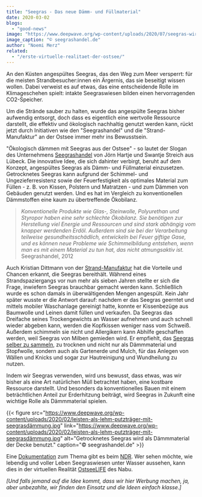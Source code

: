 ```yaml
---
title: "Seegras - Das neue Dämm- und Füllmaterial"
date: 2020-03-02
blogs: 
  - "good-news"
image: "https://www.deepwave.org/wp-content/uploads/2020/07/seegras-wird-aus-der-ostsee-gebaggert.jpg"
image_caption: "© seegrashandel.de"
author: "Noemi Merz"
related: 
  - "/erste-virtuelle-realitaet-der-ostsee/"
---
```


An den Küsten angespültes Seegras, das den Weg zum Meer versperrt: für die meisten Strandbesucher:innen ein Ärgernis, das sie beseitigt wissen wollen. Dabei verweist es auf etwas, das eine entscheidende Rolle im Klimageschehen spielt: intakte Seegraswiesen bilden einen hervorragenden CO2\-Speicher.

Um die Strände sauber zu halten, wurde das angespülte Seegras bisher aufwendig entsorgt, doch dass es eigentlich eine wertvolle Ressource darstellt, die effektiv und ökologisch nachhaltig genutzt werden kann, rückt jetzt durch Initiativen wie den "Seegrashandel" und die "Strand-Manufaktur" an der Ostsee immer mehr ins Bewusstsein.

"Ökologisch dämmen mit Seegras aus der Ostsee" - so lautet der Slogan des Unternehmens [Seegrashandel](https://www.seegrashandel.de/%C3%BCber-uns/) von Jörn Hartje und Swantje Streich aus Lübeck. Die innovative Idee, die sich dahinter verbirgt, beruht auf dem Konzept, angespültes Seegras als Dämm- und Füllmaterial einzusetzen. Getrocknetes Seegras kann aufgrund der Schimmel- und Ungezieferresistenz sowie der Feuerfestigkeit als optimales Material zum Füllen - z. B. von Kissen, Polstern und Matratzen - und zum Dämmen von Gebäuden genutzt werden. Und es hat im Vergleich zu konventionellen Dämmstoffen eine kaum zu übertreffende Ökobilanz.

> _Konventionelle Produkte wie Glas-, Steinwolle, Polyurethan und Styropor haben eine sehr schlechte Ökobilanz. Sie benötigen zur Herstellung viel Energie und Ressourcen und sind stark abhängig vom knapper werdenden Erdöl. Außerdem sind sie bei der Verarbeitung teilweise gesundheitsschädlich, entwickeln bei Feuer giftige Gase, und es können neue Probleme wie Schimmelbildung entstehen, wenn man es mit einem Material zu tun hat, das nicht atmungsaktiv ist._  Seegrashandel, 2012

Auch Kristian Dittmann von der [Strand-Manufaktur](https://strand-manufaktur.de/) hat die Vorteile und Chancen erkannt, die Seegras bereithält. Während eines Strandspaziergangs vor nun mehr als sieben Jahren stellte er sich die Frage, inwiefern Seegras brauchbar gemacht werden kann. Schließlich wurde es schon damals in überwältigenden Mengen angespült. Kein Jahr später wusste er die Antwort darauf: nachdem er das Seegras geerntet und mittels mobiler Waschanlage gereinigt hatte, konnte er Kissenbezüge aus Baumwolle und Leinen damit füllen und verkaufen. Da Seegras das Dreifache seines Trockengewichts an Wasser aufnehmen und auch schnell wieder abgeben kann, werden die Kopfkissen weniger nass vom Schweiß. Außerdem schimmeln sie nicht und Allergikern kann Abhilfe geschaffen werden, weil Seegras von Milben gemieden wird. Er empfiehlt, das [Seegras selber zu sammeln](https://strand-manufaktur.de/seegras-fuer-zuhause/), zu trocknen und nicht nur als Dämmmaterial und Stopfwolle, sondern auch als Gartenerde und Mulch, für das Anlegen von Wällen und Knicks und sogar zur Hautreinigung und Wundheilung zu nutzen.

Indem wir Seegras verwenden, wird uns bewusst, dass etwas, was wir bisher als eine Art natürlichen Müll betrachtet haben, eine kostbare Ressource darstellt. Und besonders da konventionelles Bauen mit einem beträchtlichen Anteil zur Erderhitzung beiträgt, wird Seegras in Zukunft eine wichtige Rolle als Dämmmaterial spielen.

{{< figure src="https://www.deepwave.org/wp-content/uploads/2020/02/leisten-als-lehm-putzträger-mit-seegrasdämmung.jpg" link="https://www.deepwave.org/wp-content/uploads/2020/02/leisten-als-lehm-putzträger-mit-seegrasdämmung.jpg" alt="Getrocknetes Seegras wird als Dämmmaterial der Decke benutzt." caption="© seegrashandel.de" >}}

Eine [Dokumentation](https://www.ndr.de/fernsehen/sendungen/die_nordstory/Heu-Ernte-am-Strandufer,sendung905514.html) zum Thema gibt es beim [NDR](https://www.ndr.de/index.html). Wer sehen möchte, wie lebendig und voller Leben Seegraswiesen unter Wasser aussehen, kann dies in der virtuellen Realität [OstseeLIFE](https://www.deepwave.org/erste-virtuelle-realitaet-der-ostsee/) des Nabu.

_\[Und falls jemand auf die Idee kommt, dass wir hier Werbung machen, ja, aber unbezahlte, wir finden den Einsatz und die Ideen einfach klasse.\]_
